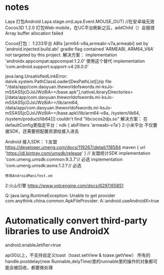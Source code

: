 # notes
Laya 打包Android  Laya.stage.on(Laya.Event.MOUSE_OUT) //在安卓端无效
Cocos3D 1.2.0 打包Web-mobile，在UC平台刷新之后，addChild（）会报错Array buffer allocation failed

Cocos打包：
1:233平台
  ABIs [arm64-v8a,armeabi-v7a,armeabi] set by 'android.injected.build.abi' gradle flag contained 'ARMEABI, ARM64_V8A' not targeted by this project.
  解决方案：  implementation 'androidx.appcompat:appcompat:1.2.0' 使用这个替代 implementation 'com.android.support:support-v4:28.0.0'

 java.lang.UnsatisfiedLinkError: dalvik.system.PathClassLoader[DexPathList[[zip file "/data/app/com.daoyuan.theworldofswords.mi-ksJo-mSSAS5jcDJsUWz8iA==/base.apk"],nativeLibraryDirectories=[/data/app/com.daoyuan.theworldofswords.mi-ksJo-mSSAS5jcDJsUWz8iA==/lib/arm64, /data/app/com.daoyuan.theworldofswords.mi-ksJo-mSSAS5jcDJsUWz8iA==/base.apk!/lib/arm64-v8a, /system/lib64, /system/product/lib64]]] couldn't find "libcocos2djs.so"
 解决方案： 在defaultConfig里指定平台：ndk { abiFilters  'armeabi-v7a'}
2:小米平台
  不仅要接SDK，还需要把配置资源给接入进去
  
  
Android 接入SDK：
1:友盟 https://developer.umeng.com/docs/119267/detail/118584
    maven { url 'https://dl.bintray.com/umsdk/release' }
   // 友盟统计SDK
    implementation  'com.umeng.umsdk:common:9.3.7'// 必选
    implementation  'com.umeng.umsdk:asms:1.2.1'// 必选

    修改AndroidManifest.xm
    
2:火山引擎 https://www.volcengine.com/docs/6297/65851

Q::java.lang.RuntimeException: Unable to get provider com.anythink.china.common.ApkFileProvider:
A::android.useAndroidX=true
# Automatically convert third-party libraries to use AndroidX
android.enableJetifier=true

api30以上，不支持自定义toast（toast.setView & toase.getView）
所有的handle.postdelay(new Runnable,delyTime)里的runnable里的操作的对象都可能会被回收，都要做处理
